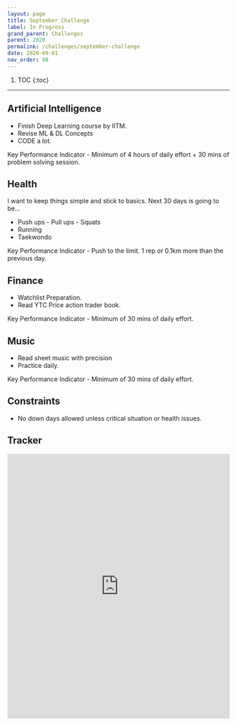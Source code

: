 ```yaml
---
layout: page
title: September Challenge
label: In Progress
grand_parent: Challenges
parent: 2020
permalink: /challenges/september-challenge
date: 2020-09-01
nav_order: 98
---
```


1. TOC
{:toc}

---



## Artificial Intelligence 

* Finish Deep Learning course by IITM.
* Revise ML & DL Concepts
* CODE a lot.

Key Performance Indicator - Minimum of 4 hours of daily effort + 30 mins of problem solving session.

## Health

I want to keep things simple and stick to basics. Next 30 days is going to be...
* Push ups - Pull ups - Squats 
* Running  
* Taekwondo 

Key Performance Indicator - Push to the limit. 1 rep or 0.1km more than the previous day.

## Finance 

* Watchlist Preparation.
* Read YTC Price action trader book.

Key Performance Indicator - Minimum of 30 mins of daily effort.

## Music 

* Read sheet music with precision 
* Practice daily.

Key Performance Indicator - Minimum of 30 mins of daily effort.

## Constraints

* No down days allowed unless critical situation or health issues.

## Tracker 

<iframe style="border: 0; width:100%; height: 600px; overflow: auto;" src="https://docs.google.com/spreadsheets/d/e/2PACX-1vQGS8Sv2h0mDQxu4g0bR4AS85wjehQYvRkHtx6xhytgNNKdwpPTiFSGhTXoR4JYFa-HRqShOs3gCksd/pubhtml?gid=0&amp;single=true&amp;widget=true&amp;headers=false"></iframe>